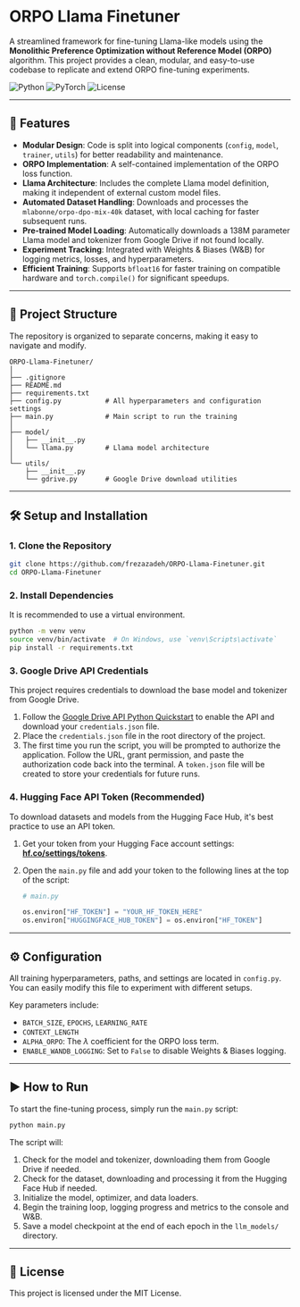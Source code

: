 # ORPO Llama Finetuner

A streamlined framework for fine-tuning Llama-like models using the **Monolithic Preference Optimization without Reference Model (ORPO)** algorithm. This project provides a clean, modular, and easy-to-use codebase to replicate and extend ORPO fine-tuning experiments.

![Python](https://img.shields.io/badge/Python-3.9%2B-blue.svg)
![PyTorch](https://img.shields.io/badge/PyTorch-2.1%2B-orange.svg)
![License](https://img.shields.io/badge/License-MIT-green.svg)

---

## 🚀 Features

-   **Modular Design**: Code is split into logical components (`config`, `model`, `trainer`, `utils`) for better readability and maintenance.
-   **ORPO Implementation**: A self-contained implementation of the ORPO loss function.
-   **Llama Architecture**: Includes the complete Llama model definition, making it independent of external custom model files.
-   **Automated Dataset Handling**: Downloads and processes the `mlabonne/orpo-dpo-mix-40k` dataset, with local caching for faster subsequent runs.
-   **Pre-trained Model Loading**: Automatically downloads a 138M parameter Llama model and tokenizer from Google Drive if not found locally.
-   **Experiment Tracking**: Integrated with Weights & Biases (W&B) for logging metrics, losses, and hyperparameters.
-   **Efficient Training**: Supports `bfloat16` for faster training on compatible hardware and `torch.compile()` for significant speedups.

---

## 📂 Project Structure

The repository is organized to separate concerns, making it easy to navigate and modify.

```
ORPO-Llama-Finetuner/
│
├── .gitignore
├── README.md
├── requirements.txt
├── config.py           # All hyperparameters and configuration settings
├── main.py             # Main script to run the training
│
├── model/
│   ├── __init__.py
│   └── llama.py        # Llama model architecture
│
└── utils/
    ├── __init__.py
    └── gdrive.py       # Google Drive download utilities
```

---

## 🛠️ Setup and Installation

### 1. Clone the Repository

```bash
git clone https://github.com/frezazadeh/ORPO-Llama-Finetuner.git
cd ORPO-Llama-Finetuner
```

### 2. Install Dependencies

It is recommended to use a virtual environment.

```bash
python -m venv venv
source venv/bin/activate  # On Windows, use `venv\Scripts\activate`
pip install -r requirements.txt
```

### 3. Google Drive API Credentials

This project requires credentials to download the base model and tokenizer from Google Drive.

1.  Follow the [Google Drive API Python Quickstart](https://developers.google.com/drive/api/quickstart/python) to enable the API and download your `credentials.json` file.
2.  Place the `credentials.json` file in the root directory of the project.
3.  The first time you run the script, you will be prompted to authorize the application. Follow the URL, grant permission, and paste the authorization code back into the terminal. A `token.json` file will be created to store your credentials for future runs.


### 4. Hugging Face API Token (Recommended)

To download datasets and models from the Hugging Face Hub, it's best practice to use an API token.

1.  Get your token from your Hugging Face account settings: [**hf.co/settings/tokens**](https://hf.co/settings/tokens).
2.  Open the `main.py` file and add your token to the following lines at the top of the script:

    ```python
    # main.py

    os.environ["HF_TOKEN"] = "YOUR_HF_TOKEN_HERE"
    os.environ["HUGGINGFACE_HUB_TOKEN"] = os.environ["HF_TOKEN"]
    ```

---

## ⚙️ Configuration

All training hyperparameters, paths, and settings are located in `config.py`. You can easily modify this file to experiment with different setups.

Key parameters include:
- `BATCH_SIZE`, `EPOCHS`, `LEARNING_RATE`
- `CONTEXT_LENGTH`
- `ALPHA_ORPO`: The $\lambda$ coefficient for the ORPO loss term.
- `ENABLE_WANDB_LOGGING`: Set to `False` to disable Weights & Biases logging.

---

## ▶️ How to Run

To start the fine-tuning process, simply run the `main.py` script:

```bash
python main.py
```

The script will:
1.  Check for the model and tokenizer, downloading them from Google Drive if needed.
2.  Check for the dataset, downloading and processing it from the Hugging Face Hub if needed.
3.  Initialize the model, optimizer, and data loaders.
4.  Begin the training loop, logging progress and metrics to the console and W&B.
5.  Save a model checkpoint at the end of each epoch in the `llm_models/` directory.

---

## 📜 License

This project is licensed under the MIT License.
